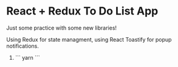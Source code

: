 <h1>React + Redux To Do List App</h1>

<p>Just some practice with some new libraries!</p>

<p>Using Redux for state managment, using React Toastify for popup notifications.</p>

<ol>
  <li>
    ```
      yarn
    ```
  </li>
</ol>
